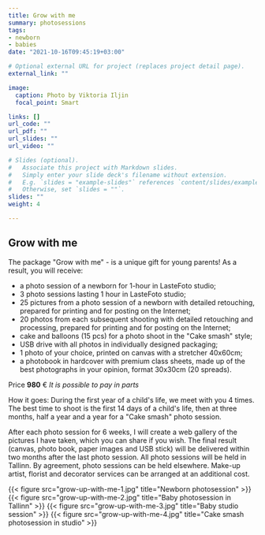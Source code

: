 ```yaml
---
title: Grow with me
summary: photosessions
tags:
- newborn
- babies
date: "2021-10-16T09:45:19+03:00"

# Optional external URL for project (replaces project detail page).
external_link: ""

image:
  caption: Photo by Viktoria Iljin
  focal_point: Smart

links: []
url_code: ""
url_pdf: ""
url_slides: ""
url_video: ""

# Slides (optional).
#   Associate this project with Markdown slides.
#   Simply enter your slide deck's filename without extension.
#   E.g. `slides = "example-slides"` references `content/slides/example-slides.md`.
#   Otherwise, set `slides = ""`.
slides: ""
weight: 4

---
```


## Grow with me

The package "Grow with me" - is a unique gift for young parents!
As a result, you will receive:
* a photo session of a newborn for 1-hour in LasteFoto studio;
* 3 photo sessions lasting 1 hour in LasteFoto studio;
* 25 pictures from a photo session of a newborn with detailed retouching, prepared for printing and for posting on the Internet;
* 20 photos from each subsequent shooting with detailed retouching and processing, prepared for printing and for posting on the Internet;
* cake and balloons (15 pcs) for a photo shoot in the "Cake smash" style;
* USB drive with all photos in individually designed packaging;
* 1 photo of your choice, printed on canvas with a stretcher 40x60cm;
* a photobook in hardcover with premium class sheets, made up of the best photographs in your opinion, format 30x30cm (20 spreads).

Price **980** € 
_It is possible to pay in parts_

How it goes:
During the first year of a child's life, we meet with you 4 times. The best time to shoot is the first 14 days of a child's life, then at three months, half a year and a year for a "Cake smash" photo session.

After each photo session for 6 weeks, I will create a web gallery of the pictures I have taken, which you can share if you wish. The final result (canvas, photo book, paper images and USB stick) will be delivered within two months after the last photo session. All photo sessions will be held in Tallinn. By agreement, photo sessions can be held elsewhere. Make-up artist, florist and decorator services can be arranged at an additional cost.

{{< figure src="grow-up-with-me-1.jpg" title="Newborn photosession" >}}
{{< figure src="grow-up-with-me-2.jpg" title="Baby photosession in Tallinn" >}}
{{< figure src="grow-up-with-me-3.jpg" title="Baby studio session" >}}
{{< figure src="grow-up-with-me-4.jpg" title="Cake smash photosession in studio" >}}